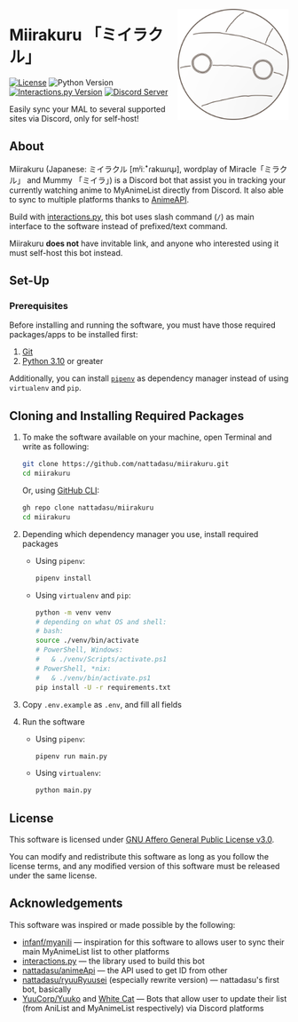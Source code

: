 <!-- markdownlint-disable MD033 MD041 -->
<a href="hhtps://github.com/nattadasu/miirakuru"><img src="./assets/icon.svg" width=200 align="right"></a>

# Miirakuru 「ミイラクル」

[![License](https://img.shields.io/github/license/nattadasu/miirakuru?logo=github)][lic]
![Python Version](https://img.shields.io/badge/Python-3.10_and_above-blue?logo=python&logoColor=white)
[![Interactions.py Version](https://img.shields.io/badge/interactions--py-5.6.0-blue?logo=python&logoColor=white)][ipy]
[![Discord Server](https://img.shields.io/discord/589128995501637655?color=%235865F2&logo=discord&logoColor=white)][support]

Easily sync your MAL to several supported sites via Discord, only for self-host!

## About

Miirakuru (Japanese: ミイラクル \[mʲiːꜜɾakɯɾɯ̥\], wordplay of Miracle「ミラクル」
and Mummy 「ミイラ」) is a Discord bot that assist you in tracking your currently
watching anime to MyAnimeList directly from Discord. It also able to sync to
multiple platforms thanks to [AnimeAPI][aniapi].

Build with [interactions.py][ipy], this bot uses slash command (`/`) as main
interface to the software instead of prefixed/text command.

Miirakuru **does not** have invitable link, and anyone who interested using it
must self-host this bot instead.

## Set-Up

### Prerequisites

Before installing and running the software, you must have those required
packages/apps to be installed first:

1. [Git](https://git-scm.com)
2. [Python 3.10](https://www.python.org) or greater

Additionally, you can install [`pipenv`](https://github.com/pypa/pipenv) as dependency manager instead of using `virtualenv` and `pip`.

## Cloning and Installing Required Packages

1. To make the software available on your machine, open Terminal and write as following:

   ```bash
   git clone https://github.com/nattadasu/miirakuru.git
   cd miirakuru
   ```

   Or, using [GitHub CLI](https://github.com/cli/cli):

   ```bash
   gh repo clone nattadasu/miirakuru
   cd miirakuru
   ```

2. Depending which dependency manager you use, install required packages
   * Using `pipenv`:

     ```ps1
     pipenv install
     ```

   * Using `virtualenv` and `pip`:

     ```bash
     python -m venv venv
     # depending on what OS and shell:
     # bash:
     source ./venv/bin/activate
     # PowerShell, Windows:
     #   & ./venv/Scripts/activate.ps1
     # PowerShell, *nix:
     #   & ./venv/bin/activate.ps1
     pip install -U -r requirements.txt
     ```

3. Copy `.env.example` as `.env`, and fill all fields

4. Run the software
   * Using `pipenv`:

     ```bash
     pipenv run main.py
     ```

   * Using `virtualenv`:

     ```bash
     python main.py
     ```

## License

This software is licensed under [GNU Affero General Public License v3.0][lic].

You can modify and redistribute this software as long as you follow the license
terms, and any modified version of this software must be released under the same
license.

## Acknowledgements

This software was inspired or made possible by the following:

* [infanf/myanili](https://github.com/infanf/myanili) &mdash; inspiration for
  this software to allows user to sync their main MyAnimeList list to other
  platforms
* [interactions.py][ipy] &mdash; the library used to build this bot
* [nattadasu/animeApi][aniapi] &mdash; the API used to get ID from other
* [nattadasu/ryuuRyuusei][ryuu] (especially rewrite version) &mdash; nattadasu's
  first bot, basically
* [YuuCorp/Yuuko][yuuko] and [White Cat][wc] &mdash; Bots that allow user to
  update their list (from AniList and MyAnimeList respectively) via Discord
  platforms

<!-- References -->
[aniapi]: https://github.com/nattadasu/animeApi
[ipy]: https://pypi.org/project/discord-py-interactions/
[lic]: LICENSE
[support]: https://discord.gg/UKvMEZvaXc
[yuuko]: https://github.com/YuuCorp/Yuuko
[wc]: https://whitecat.app
[ryuu]: https:/github.com/nattadasu/ryuuRyuusei
